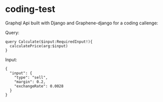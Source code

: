 # coding-test

Graphql Api built with Django and Graphene-django for a coding callenge:

Query:

```
query Calculate($input:RequiredInput!){
  calculatePrice(arg:$input)
}
```

Input:
```
{
  "input": {
    "type": "sell",
    "margin": 0.2,
    "exchangeRate": 0.0028
  }
}
```